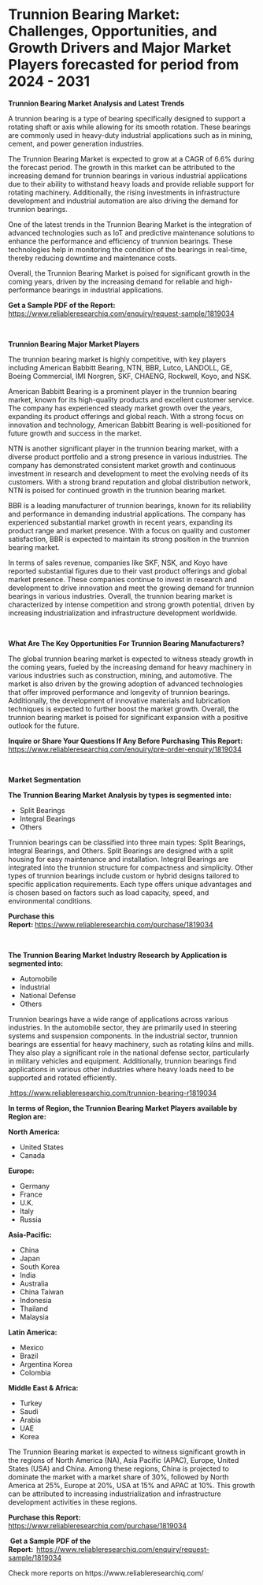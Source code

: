 <p><h1>Trunnion Bearing Market: Challenges, Opportunities, and Growth Drivers and Major Market Players forecasted for period from 2024 - 2031</h1></p><p><strong>Trunnion Bearing Market Analysis and Latest Trends</strong></p>
<p><p>A trunnion bearing is a type of bearing specifically designed to support a rotating shaft or axis while allowing for its smooth rotation. These bearings are commonly used in heavy-duty industrial applications such as in mining, cement, and power generation industries.</p><p>The Trunnion Bearing Market is expected to grow at a CAGR of 6.6% during the forecast period. The growth in this market can be attributed to the increasing demand for trunnion bearings in various industrial applications due to their ability to withstand heavy loads and provide reliable support for rotating machinery. Additionally, the rising investments in infrastructure development and industrial automation are also driving the demand for trunnion bearings.</p><p>One of the latest trends in the Trunnion Bearing Market is the integration of advanced technologies such as IoT and predictive maintenance solutions to enhance the performance and efficiency of trunnion bearings. These technologies help in monitoring the condition of the bearings in real-time, thereby reducing downtime and maintenance costs.</p><p>Overall, the Trunnion Bearing Market is poised for significant growth in the coming years, driven by the increasing demand for reliable and high-performance bearings in industrial applications.</p></p>
<p><strong>Get a Sample PDF of the Report:&nbsp;</strong> <a href="https://www.reliableresearchiq.com/enquiry/request-sample/1819034">https://www.reliableresearchiq.com/enquiry/request-sample/1819034</a></p>
<p>&nbsp;</p>
<p><strong>Trunnion Bearing Major Market Players</strong></p>
<p><p>The trunnion bearing market is highly competitive, with key players including American Babbitt Bearing, NTN, BBR, Lutco, LANDOLL, GE, Boeing Commercial, IMI Norgren, SKF, CHAENG, Rockwell, Koyo, and NSK. </p><p>American Babbitt Bearing is a prominent player in the trunnion bearing market, known for its high-quality products and excellent customer service. The company has experienced steady market growth over the years, expanding its product offerings and global reach. With a strong focus on innovation and technology, American Babbitt Bearing is well-positioned for future growth and success in the market.</p><p>NTN is another significant player in the trunnion bearing market, with a diverse product portfolio and a strong presence in various industries. The company has demonstrated consistent market growth and continuous investment in research and development to meet the evolving needs of its customers. With a strong brand reputation and global distribution network, NTN is poised for continued growth in the trunnion bearing market.</p><p>BBR is a leading manufacturer of trunnion bearings, known for its reliability and performance in demanding industrial applications. The company has experienced substantial market growth in recent years, expanding its product range and market presence. With a focus on quality and customer satisfaction, BBR is expected to maintain its strong position in the trunnion bearing market.</p><p>In terms of sales revenue, companies like SKF, NSK, and Koyo have reported substantial figures due to their vast product offerings and global market presence. These companies continue to invest in research and development to drive innovation and meet the growing demand for trunnion bearings in various industries. Overall, the trunnion bearing market is characterized by intense competition and strong growth potential, driven by increasing industrialization and infrastructure development worldwide.</p></p>
<p>&nbsp;</p>
<p><strong>What Are The Key Opportunities For Trunnion Bearing Manufacturers?</strong></p>
<p><p>The global trunnion bearing market is expected to witness steady growth in the coming years, fueled by the increasing demand for heavy machinery in various industries such as construction, mining, and automotive. The market is also driven by the growing adoption of advanced technologies that offer improved performance and longevity of trunnion bearings. Additionally, the development of innovative materials and lubrication techniques is expected to further boost the market growth. Overall, the trunnion bearing market is poised for significant expansion with a positive outlook for the future.</p></p>
<p><strong>Inquire or Share Your Questions If Any Before Purchasing This Report:</strong> <a href="https://www.reliableresearchiq.com/enquiry/pre-order-enquiry/1819034">https://www.reliableresearchiq.com/enquiry/pre-order-enquiry/1819034</a></p>
<p>&nbsp;</p>
<p><strong>Market Segmentation</strong></p>
<p><strong>The Trunnion Bearing Market Analysis by types is segmented into:</strong></p>
<p><ul><li>Split Bearings</li><li>Integral Bearings</li><li>Others</li></ul></p>
<p><p>Trunnion bearings can be classified into three main types: Split Bearings, Integral Bearings, and Others. Split Bearings are designed with a split housing for easy maintenance and installation. Integral Bearings are integrated into the trunnion structure for compactness and simplicity. Other types of trunnion bearings include custom or hybrid designs tailored to specific application requirements. Each type offers unique advantages and is chosen based on factors such as load capacity, speed, and environmental conditions.</p></p>
<p><strong>Purchase this Report:&nbsp;</strong><a href="https://www.reliableresearchiq.com/purchase/1819034">https://www.reliableresearchiq.com/purchase/1819034</a></p>
<p>&nbsp;</p>
<p><strong>The Trunnion Bearing Market Industry Research by Application is segmented into:</strong></p>
<p><ul><li>Automobile</li><li>Industrial</li><li>National Defense</li><li>Others</li></ul></p>
<p><p>Trunnion bearings have a wide range of applications across various industries. In the automobile sector, they are primarily used in steering systems and suspension components. In the industrial sector, trunnion bearings are essential for heavy machinery, such as rotating kilns and mills. They also play a significant role in the national defense sector, particularly in military vehicles and equipment. Additionally, trunnion bearings find applications in various other industries where heavy loads need to be supported and rotated efficiently.</p></p>
<p><a href="https://www.reliableresearchiq.com/trunnion-bearing-r1819034">&nbsp;https://www.reliableresearchiq.com/trunnion-bearing-r1819034</a></p>
<p><strong>In terms of Region, the Trunnion Bearing Market Players available by Region are:</strong></p>
<p>
    <p> <strong> North America: </strong>
        <ul>
            <li>United States</li>
            <li>Canada</li>
        </ul>
        </p> 
    <p> <strong> Europe: </strong>
        <ul>
            <li>Germany</li>
            <li>France</li>
            <li>U.K.</li>
            <li>Italy</li>
            <li>Russia</li>
        </ul>
        </p> 
    <p> <strong> Asia-Pacific: </strong>
        <ul>
            <li>China</li>
            <li>Japan</li>
            <li>South Korea</li>
            <li>India</li>
            <li>Australia</li>
            <li>China Taiwan</li>
            <li>Indonesia</li>
            <li>Thailand</li>
            <li>Malaysia</li>
        </ul>
        </p> 
    <p> <strong> Latin America: </strong>
        <ul>
            <li>Mexico</li>
            <li>Brazil</li>
            <li>Argentina Korea</li>
            <li>Colombia</li>
        </ul>
        </p> 
    <p> <strong> Middle East & Africa: </strong>
        <ul>
            <li>Turkey</li>
            <li>Saudi</li>
            <li>Arabia</li>
            <li>UAE</li>
            <li>Korea</li>
        </ul>
    </p>
    </p>
<p><p>The Trunnion Bearing market is expected to witness significant growth in the regions of North America (NA), Asia Pacific (APAC), Europe, United States (USA) and China. Among these regions, China is projected to dominate the market with a market share of 30%, followed by North America at 25%, Europe at 20%, USA at 15% and APAC at 10%. This growth can be attributed to increasing industrialization and infrastructure development activities in these regions.</p></p>
<p><strong>Purchase this Report: </strong><a href="https://www.reliableresearchiq.com/purchase/1819034">https://www.reliableresearchiq.com/purchase/1819034</a></p>
<p>&nbsp;<strong>Get a Sample PDF of the Report:&nbsp;&nbsp;</strong><a href="https://www.reliableresearchiq.com/enquiry/request-sample/1819034">https://www.reliableresearchiq.com/enquiry/request-sample/1819034</a></p>
<p><strong></strong></p>
<p>Check more reports on https://www.reliableresearchiq.com/</p>